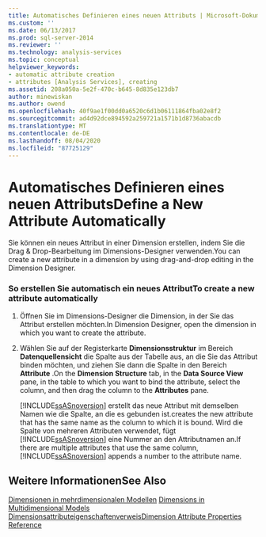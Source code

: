 ```yaml
---
title: Automatisches Definieren eines neuen Attributs | Microsoft-Dokumentation
ms.custom: ''
ms.date: 06/13/2017
ms.prod: sql-server-2014
ms.reviewer: ''
ms.technology: analysis-services
ms.topic: conceptual
helpviewer_keywords:
- automatic attribute creation
- attributes [Analysis Services], creating
ms.assetid: 208a050a-5e2f-470c-b645-8d835e123db7
author: minewiskan
ms.author: owend
ms.openlocfilehash: 40f9ae1f00dd0a6520c6d1b06111864fba02e8f2
ms.sourcegitcommit: ad4d92dce894592a259721a1571b1d8736abacdb
ms.translationtype: MT
ms.contentlocale: de-DE
ms.lasthandoff: 08/04/2020
ms.locfileid: "87725129"
---
```

# <a name="define-a-new-attribute-automatically"></a><span data-ttu-id="50e7b-102">Automatisches Definieren eines neuen Attributs</span><span class="sxs-lookup"><span data-stu-id="50e7b-102">Define a New Attribute Automatically</span></span>
  <span data-ttu-id="50e7b-103">Sie können ein neues Attribut in einer Dimension erstellen, indem Sie die Drag & Drop-Bearbeitung im Dimensions-Designer verwenden.</span><span class="sxs-lookup"><span data-stu-id="50e7b-103">You can create a new attribute in a dimension by using drag-and-drop editing in the Dimension Designer.</span></span>  
  
### <a name="to-create-a-new-attribute-automatically"></a><span data-ttu-id="50e7b-104">So erstellen Sie automatisch ein neues Attribut</span><span class="sxs-lookup"><span data-stu-id="50e7b-104">To create a new attribute automatically</span></span>  
  
1.  <span data-ttu-id="50e7b-105">Öffnen Sie im Dimensions-Designer die Dimension, in der Sie das Attribut erstellen möchten.</span><span class="sxs-lookup"><span data-stu-id="50e7b-105">In Dimension Designer, open the dimension in which you want to create the attribute.</span></span>  
  
2.  <span data-ttu-id="50e7b-106">Wählen Sie auf der Registerkarte **Dimensionsstruktur** im Bereich **Datenquellensicht** die Spalte aus der Tabelle aus, an die Sie das Attribut binden möchten, und ziehen Sie dann die Spalte in den Bereich **Attribute** .</span><span class="sxs-lookup"><span data-stu-id="50e7b-106">On the **Dimension Structure** tab, in the **Data Source View** pane, in the table to which you want to bind the attribute, select the column, and then drag the column to the **Attributes** pane.</span></span>  
  
     [!INCLUDE[ssASnoversion](../../includes/ssasnoversion-md.md)] <span data-ttu-id="50e7b-107">erstellt das neue Attribut mit demselben Namen wie die Spalte, an die es gebunden ist.</span><span class="sxs-lookup"><span data-stu-id="50e7b-107">creates the new attribute that has the same name as the column to which it is bound.</span></span> <span data-ttu-id="50e7b-108">Wird die Spalte von mehreren Attributen verwendet, fügt [!INCLUDE[ssASnoversion](../../includes/ssasnoversion-md.md)] eine Nummer an den Attributnamen an.</span><span class="sxs-lookup"><span data-stu-id="50e7b-108">If there are multiple attributes that use the same column, [!INCLUDE[ssASnoversion](../../includes/ssasnoversion-md.md)] appends a number to the attribute name.</span></span>  
  
## <a name="see-also"></a><span data-ttu-id="50e7b-109">Weitere Informationen</span><span class="sxs-lookup"><span data-stu-id="50e7b-109">See Also</span></span>  
 <span data-ttu-id="50e7b-110">[Dimensionen in mehrdimensionalen Modellen](dimensions-in-multidimensional-models.md) </span><span class="sxs-lookup"><span data-stu-id="50e7b-110">[Dimensions in Multidimensional Models](dimensions-in-multidimensional-models.md) </span></span>  
 [<span data-ttu-id="50e7b-111">Dimensionsattributeigenschaftenverweis</span><span class="sxs-lookup"><span data-stu-id="50e7b-111">Dimension Attribute Properties Reference</span></span>](dimension-attribute-properties-reference.md)  
  
  
